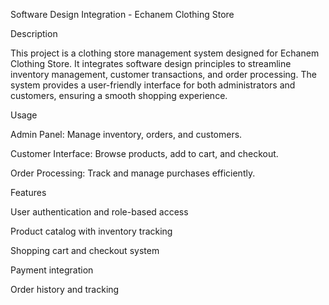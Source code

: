 Software Design Integration - Echanem Clothing Store

Description

This project is a clothing store management system designed for Echanem Clothing Store. It integrates software design principles to streamline inventory management, customer transactions, and order processing. The system provides a user-friendly interface for both administrators and customers, ensuring a smooth shopping experience.

Usage

Admin Panel: Manage inventory, orders, and customers.

Customer Interface: Browse products, add to cart, and checkout.

Order Processing: Track and manage purchases efficiently.

Features

User authentication and role-based access

Product catalog with inventory tracking

Shopping cart and checkout system

Payment integration

Order history and tracking
